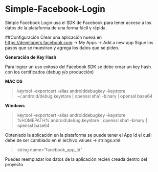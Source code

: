 # Simple-Facebook-Login
Simple Facebook Login usa el SDK de Facebook para tener acceso a los datos de la plataforma de una forma fácil y rápida. 

##Configuración 
Crear una aplicación nueva en https://developers.facebook.com -> My Apps -> Add a new app 
Sigue los pasos que se muestran y agrega los datos que se piden. 

**Generación de Key Hash**

Para lograr un uso exitoso del Facebook SDK se debe crear un key hash con los certificados (debug y/o producción)

  **MAC OS**
 
> keytool -exportcert -alias androiddebugkey -keystore ~/.android/debug.keystore | openssl sha1 -binary | openssl base64

  
  **Windows**

> keytool -exportcert -alias androiddebugkey -keystore %HOMEPATH%\.android\debug.keystore | openssl sha1 -binary | openssl     base64


Obteniedo la aplicación en la plataforma se puede tener el App Id el cuál debe de ser cambiado en el archivo values -> strings.xml 

> string name="facebook_app_id"


Puedes reemplazar los datos de la aplicación recien creada dentro del proyecto
